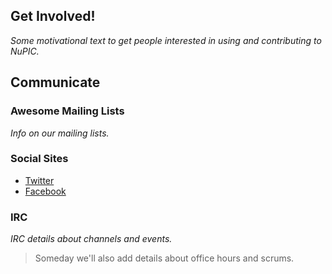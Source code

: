 Get Involved!
-------------

_Some motivational text to get people interested in using and contributing to NuPIC._

Communicate
-----------

### Awesome Mailing Lists

_Info on our mailing lists._

### Social Sites

* [Twitter](http://twitter.com/numenta)
* [Facebook](http://www.facebook.com/pages/Numenta/367522426629153)

### IRC

_IRC details about channels and events._

> Someday we'll also add details about office hours and scrums.